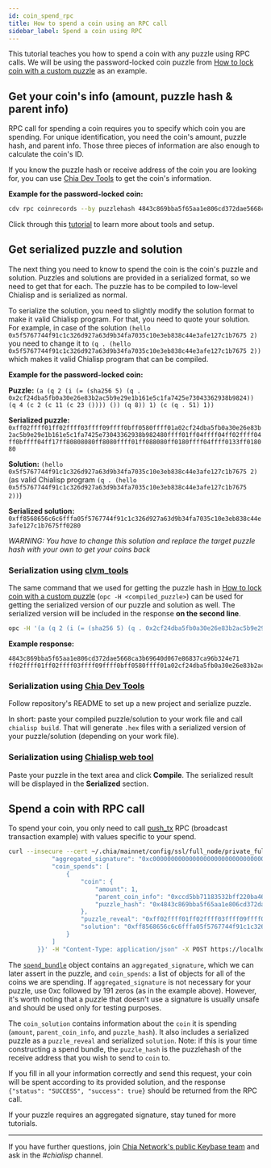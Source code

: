 ```yaml
---
id: coin_spend_rpc
title: How to spend a coin using an RPC call
sidebar_label: Spend a coin using RPC
---
```


This tutorial teaches you how to spend a coin with any puzzle using RPC calls. We will be using the password-locked coin puzzle from [How to lock coin with a custom puzzle](custom_puzzle_lock) as an example.

## Get your coin's info (amount, puzzle hash & parent info)

RPC call for spending a coin requires you to specify which coin you are spending. For unique identification, you need the coin's amount, puzzle hash, and parent info. Those three pieces of information are also enough to calculate the coin's ID.

If you know the puzzle hash or receive address of the coin you are looking for, you can use [Chia Dev Tools](https://github.com/Chia-Network/chia-dev-tools) to get the coin's information.

**Example for the password-locked coin:**

```bash
cdv rpc coinrecords --by puzzlehash 4843c869bba5f65aa1e806cd372dae5668ca3b69640d067e86837ca96b324e71
```

Click through this [tutorial](https://chialisp.com/docs/tutorials/tools_and_setup) to learn more about tools and setup.

## Get serialized puzzle and solution

The next thing you need to know to spend the coin is the coin's puzzle and solution. Puzzles and solutions are provided in a serialized format, so we need to get that for each. The puzzle has to be compiled to low-level Chialisp and is serialized as normal.

To serialize the solution, you need to slightly modify the solution format to make it valid Chialisp program. For that, you need to quote your solution. For example, in case of the solution `(hello 0x5f5767744f91c1c326d927a63d9b34fa7035c10e3eb838c44e3afe127c1b7675 2)` you need to change it to `(q . (hello 0x5f5767744f91c1c326d927a63d9b34fa7035c10e3eb838c44e3afe127c1b7675 2))` which makes it valid Chialisp program that can be compiled.

**Example for the password-locked coin:**

**Puzzle:** `(a (q 2 (i (= (sha256 5) (q . 0x2cf24dba5fb0a30e26e83b2ac5b9e29e1b161e5c1fa7425e73043362938b9824)) (q 4 (c 2 (c 11 (c 23 ()))) ()) (q 8)) 1) (c (q . 51) 1))`

**Serialized puzzle:** `0xff02ffff01ff02ffff03ffff09ffff0bff0580ffff01a02cf24dba5fb0a30e26e83b2ac5b9e29e1b161e5c1fa7425e73043362938b982480ffff01ff04ffff04ff02ffff04ff0bffff04ff17ff80808080ff8080ffff01ff088080ff0180ffff04ffff0133ff018080`

**Solution:** `(hello 0x5f5767744f91c1c326d927a63d9b34fa7035c10e3eb838c44e3afe127c1b7675 2)` (as valid Chialisp program `(q . (hello 0x5f5767744f91c1c326d927a63d9b34fa7035c10e3eb838c44e3afe127c1b7675 2))`)

**Serialized solution:** `0xff8568656c6c6fffa05f5767744f91c1c326d927a63d9b34fa7035c10e3eb838c44e3afe127c1b7675ff0280`

_WARNING: You have to change this solution and replace the target puzzle hash with your own to get your coins back_

### Serialization using [clvm_tools](https://github.com/Chia-Network/clvm_tools)

The same command that we used for getting the puzzle hash in [How to lock coin with a custom puzzle](custom_puzzle_lock#get-puzzle-hash-from-a-puzzle) (`opc -H <compiled_puzzle>`) can be used for getting the serialized version of our puzzle and solution as well. The serialized version will be included in the response **on the second line**.

```bash
opc -H '(a (q 2 (i (= (sha256 5) (q . 0x2cf24dba5fb0a30e26e83b2ac5b9e29e1b161e5c1fa7425e73043362938b9824)) (q 4 (c 2 (c 11 (c 23 ()))) ()) (q 8)) 1) (c (q . 51) 1))'
```

**Example response:**

```
4843c869bba5f65aa1e806cd372dae5668ca3b69640d067e86837ca96b324e71
ff02ffff01ff02ffff03ffff09ffff0bff0580ffff01a02cf24dba5fb0a30e26e83b2ac5b9e29e1b161e5c1fa7425e73043362938b982480ffff01ff04ffff04ff02ffff04ff0bffff04ff17ff80808080ff8080ffff01ff088080ff0180ffff04ffff0133ff018080
```

### Serialization using [Chia Dev Tools](https://github.com/Chia-Network/chia-dev-tools)

Follow repository's README to set up a new project and serialize puzzle.

In short: paste your compiled puzzle/solution to your work file and call `chialisp build`. That will generate `.hex` files with a serialized version of your puzzle/solution (depending on your work file).

### Serialization using [Chialisp web tool](https://clisp.surrealdev.com/)

Paste your puzzle in the text area and click **Compile**. The serialized result will be displayed in the **Serialized** section.

## Spend a coin with RPC call

To spend your coin, you only need to call [push_tx](https://docs.chia.net/full-node-rpcs#push_tx) RPC (broadcast transaction example) with values specific to your spend.

```bash
curl --insecure --cert ~/.chia/mainnet/config/ssl/full_node/private_full_node.crt --key ~/.chia/mainnet/config/ssl/full_node/private_full_node.key -d '{        "spend_bundle": {
            "aggregated_signature": "0xc00000000000000000000000000000000000000000000000000000000000000000000000000000000000000000000000000000000000000000000000000000000000000000000000000000000000000000000000000000000000000000000000",
            "coin_spends": [
                {
                    "coin": {
                        "amount": 1,
                        "parent_coin_info": "0xccd5bb71183532bff220ba46c268991a00000000000000000000000000004082",
                        "puzzle_hash": "0x4843c869bba5f65aa1e806cd372dae5668ca3b69640d067e86837ca96b324e71"
                    },
                    "puzzle_reveal": "0xff02ffff01ff02ffff03ffff09ffff0bff0580ffff01a02cf24dba5fb0a30e26e83b2ac5b9e29e1b161e5c1fa7425e73043362938b982480ffff01ff04ffff04ff02ffff04ff0bffff04ff17ff80808080ff8080ffff01ff088080ff0180ffff04ffff0133ff018080 ",
                    "solution": "0xff8568656c6c6fffa05f5767744f91c1c326d927a63d9b34fa7035c10e3eb838c44e3afe127c1b7675ff0280"
                }
            ]
        }}' -H "Content-Type: application/json" -X POST https://localhost:8555/push_tx
```

The [`spend_bundle`](https://docs.chia.net/spend-bundles) object contains an `aggregated_signature`, which we can later assert in the puzzle, and `coin_spends`: a list of objects for all of the coins we are spending. If `aggregated_signature` is not necessary for your puzzle, use 0xc followed by 191 zeros (as in the example above). However, it's worth noting that a puzzle that doesn't use a signature is usually unsafe and should be used only for testing purposes.

The `coin_solution` contains information about the `coin` it is spending (`amount`, `parent_coin_info`, and `puzzle_hash`). It also includes a serialized puzzle as a `puzzle_reveal` and serialized `solution`. Note: if this is your time constructing a spend bundle, the `puzzle_hash` is the puzzlehash of the receive address that you wish to send to `coin` to.

If you fill in all your information correctly and send this request, your coin will be spent according to its provided solution, and the response `{"status": "SUCCESS", "success": true}` should be returned from the RPC call.

If your puzzle requires an aggregated signature, stay tuned for more tutorials.

---

If you have further questions, join [Chia Network's public Keybase team](https://keybase.io/team/chia_network.public) and ask in the _#chialisp_ channel.
